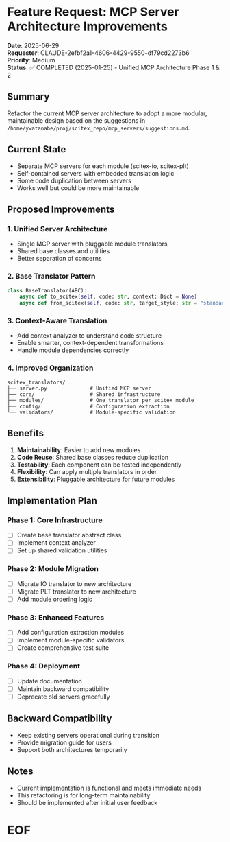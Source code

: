 # Feature Request: MCP Server Architecture Improvements

**Date**: 2025-06-29  
**Requester**: CLAUDE-2efbf2a1-4606-4429-9550-df79cd2273b6  
**Priority**: Medium  
**Status**: ✅ COMPLETED (2025-01-25) - Unified MCP Architecture Phase 1 & 2

## Summary

Refactor the current MCP server architecture to adopt a more modular, maintainable design based on the suggestions in `/home/ywatanabe/proj/scitex_repo/mcp_servers/suggestions.md`.

## Current State

- Separate MCP servers for each module (scitex-io, scitex-plt)
- Self-contained servers with embedded translation logic
- Some code duplication between servers
- Works well but could be more maintainable

## Proposed Improvements

### 1. Unified Server Architecture
- Single MCP server with pluggable module translators
- Shared base classes and utilities
- Better separation of concerns

### 2. Base Translator Pattern
```python
class BaseTranslator(ABC):
    async def to_scitex(self, code: str, context: Dict = None)
    async def from_scitex(self, code: str, target_style: str = "standard")
```

### 3. Context-Aware Translation
- Add context analyzer to understand code structure
- Enable smarter, context-dependent transformations
- Handle module dependencies correctly

### 4. Improved Organization
```
scitex_translators/
├── server.py              # Unified MCP server
├── core/                  # Shared infrastructure
├── modules/               # One translator per scitex module
├── config/                # Configuration extraction
└── validators/            # Module-specific validation
```

## Benefits

1. **Maintainability**: Easier to add new modules
2. **Code Reuse**: Shared base classes reduce duplication
3. **Testability**: Each component can be tested independently
4. **Flexibility**: Can apply multiple translators in order
5. **Extensibility**: Pluggable architecture for future modules

## Implementation Plan

### Phase 1: Core Infrastructure
- [ ] Create base translator abstract class
- [ ] Implement context analyzer
- [ ] Set up shared validation utilities

### Phase 2: Module Migration
- [ ] Migrate IO translator to new architecture
- [ ] Migrate PLT translator to new architecture
- [ ] Add module ordering logic

### Phase 3: Enhanced Features
- [ ] Add configuration extraction modules
- [ ] Implement module-specific validators
- [ ] Create comprehensive test suite

### Phase 4: Deployment
- [ ] Update documentation
- [ ] Maintain backward compatibility
- [ ] Deprecate old servers gracefully

## Backward Compatibility

- Keep existing servers operational during transition
- Provide migration guide for users
- Support both architectures temporarily

## Notes

- Current implementation is functional and meets immediate needs
- This refactoring is for long-term maintainability
- Should be implemented after initial user feedback

# EOF